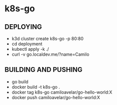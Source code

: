 # k8s-go

## DEPLOYING
- k3d cluster create k8s-go -p 80:80
- cd deployment
- kubectl apply -k ./
- curl -v go.localdev.me/?name=Camilo

## BUILDING AND PUSHING
- go build
- docker build -t k8s-go .
- docker tag k8s-go camiloavelar/go-hello-world:X
- docker push camiloavelar/go-hello-world:X